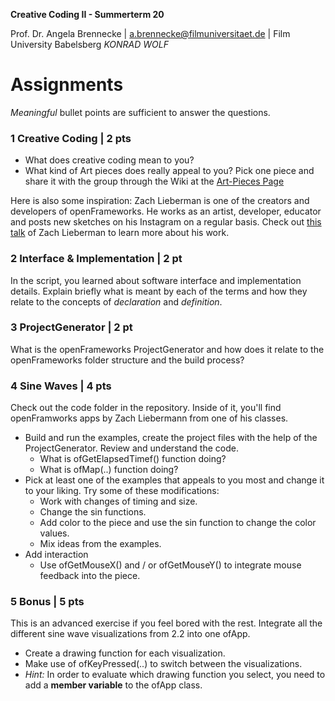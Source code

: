 <!-- ---  
title: Creative Coding II
author: Angela Brennecke
affiliation: Film University Babelsberg KONRAD WOLF
date: Summer term 20
---   -->
**Creative Coding II - Summerterm 20**

Prof. Dr. Angela Brennecke | a.brennecke@filmuniversitaet.de | Film University Babelsberg *KONRAD WOLF*


# Assignments

_Meaningful_ bullet points are sufficient to answer the questions.

### 1 Creative Coding | 2 pts

- What does creative coding mean to you?
- What kind of Art pieces does really appeal to you? Pick one piece and share it with the group through the Wiki at the [Art-Pieces Page](https://github.com/ctechfilmuniversity/lecture_creative_coding_2/wiki/Art-Pieces)

Here is also some inspiration: Zach Lieberman is one of the creators and developers of openFrameworks. He works as an artist, developer, educator and posts new sketches on his Instagram on a regular basis. Check out [this talk](https://www.youtube.com/watch?v=xx1eeoo_xnY) of Zach Lieberman to learn more about his work. 

<!-- - [Interview with Zach Lieberman](https://www.theverge.com/2019/5/10/18564182/zach-lieberman-interactive-art-animation-movement-openframeworks-art-club)
- [Talk of Zach Lieberman](https://www.youtube.com/watch?v=bmztlO9_Wvo) -->


### 2 Interface & Implementation | 2 pt

In the script, you learned about software interface and implementation details. Explain briefly what is meant by each of the terms and how they relate to the concepts of  *declaration* and *definition*.

### 3 ProjectGenerator | 2 pt

What is the openFrameworks ProjectGenerator and how does it relate to the openFrameworks folder structure and the build process? 

### 4 Sine Waves | 4 pts

Check out the code folder in the repository. Inside of it, you'll find openFramworks apps by Zach Liebermann from one of his classes. 

- Build and run the examples, create the project files with the help of the ProjectGenerator. Review and understand the code.
  - What is ofGetElapsedTimef() function doing?
  - What is ofMap(..) function doing?
- Pick at least one of the examples that appeals to you most and change it to your liking. Try some of these modifications:
  - Work with changes of timing and size.
  - Change the sin functions.
  - Add color to the piece and use the sin function to change the color values.
  - Mix ideas from the examples.
- Add interaction
  - Use ofGetMouseX() and / or ofGetMouseY() to integrate mouse feedback into the piece.

### 5 Bonus | 5 pts

This is an advanced exercise if you feel bored with the rest. Integrate all the different sine wave visualizations from 2.2 into one ofApp. 
- Create a drawing function for each visualization.
- Make use of ofKeyPressed(..) to switch between the visualizations. 
- *Hint:* In order to evaluate which drawing function you select, you need to add a **member variable** to the ofApp class. 